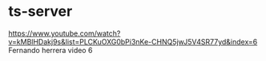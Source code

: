 # ts-server
https://www.youtube.com/watch?v=kMBlHDakj9s&list=PLCKuOXG0bPi3nKe-CHNQ5jwJ5V4SR77yd&index=6
Fernando herrera
video 6